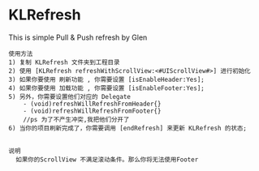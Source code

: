 KLRefresh
=========

This is simple Pull & Push refresh
	by Glen

	使用方法
	1) 复制 KLRefresh 文件夹到工程目录
	2) 使用 [KLRefresh refreshWithScrollView:<#UIScrollView#>] 进行初始化
	3) 如果你要使用 刷新功能 , 你需要设置 [isEnableHeader:Yes];
	4) 如果你要使用 加载功能 , 你需要设置 [isEnableFooter:Yes];
	5) 另外，你需要设置他们对应的 Delegate 
		- (void)refreshWillRefreshFromHeader{}
		- (void)refreshWillRefreshFromFooter{}
		//ps 为了不产生冲突,我把他们分开了
	6) 当你的项目刷新完成了，你需要调用 [endRefresh] 来更新 KLRefresh 的状态;


	说明
	  如果你的ScrollView 不满足滚动条件。那么你将无法使用Footer